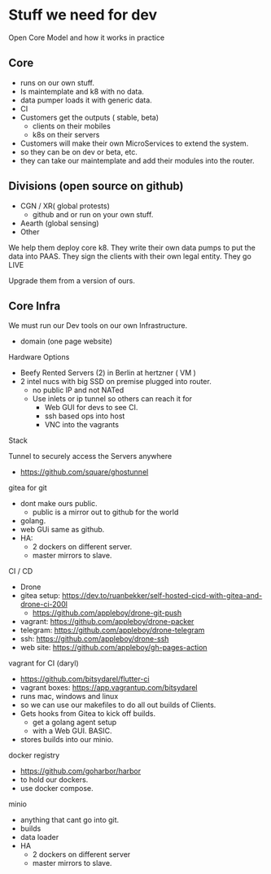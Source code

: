 # Stuff we need for dev

Open Core Model and how it works in practice

## Core
- runs on our own stuff.
- Is maintemplate and k8 with no data.
- data pumper loads it with generic data.
- CI 
- Customers get the outputs ( stable, beta)
	- clients on their mobiles
	- k8s on their servers
- Customers will make their own MicroServices to extend the system.
 - so they can be on dev or beta, etc.
 - they can take our maintemplate and add their modules into the router.


## Divisions (open source on github)

- CGN / XR( global protests)
	- github and or run on your own stuff.
- Aearth (global sensing)
- Other


We help them deploy core k8.
They write their own data pumps to put the data into PAAS.
They sign the clients with their own legal entity.
They go LIVE

Upgrade them from a version of ours.


## Core Infra

We must run our Dev tools on our own Infrastructure.

- domain (one page website)

Hardware Options
- Beefy Rented Servers (2) in Berlin at hertzner ( VM )
- 2 intel nucs with big SSD on premise plugged into router.
	- no public IP and not NATed
	- Use inlets or ip tunnel so others can reach it for
		- Web GUI for devs to see CI.
		- ssh based ops into host
		- VNC into the vagrants

Stack

Tunnel to securely access the Servers anywhere
- https://github.com/square/ghostunnel


gitea for git 
- dont make ours public.
	- public is a mirror out to github for the world
- golang.
- web GUi same as github.
- HA: 
	- 2 dockers on different server.
	- master mirrors to slave.

CI / CD
- Drone
- gitea setup: https://dev.to/ruanbekker/self-hosted-cicd-with-gitea-and-drone-ci-200l
	- https://github.com/appleboy/drone-git-push
- vagrant: https://github.com/appleboy/drone-packer
- telegram: https://github.com/appleboy/drone-telegram
- ssh: https://github.com/appleboy/drone-ssh
- web site: https://github.com/appleboy/gh-pages-action


vagrant for CI (daryl)
- https://github.com/bitsydarel/flutter-ci
- vagrant boxes: https://app.vagrantup.com/bitsydarel
- runs mac, windows and linux
- so we can use our makefiles to do all out builds of Clients.
- Gets hooks from Gitea to kick off builds.
	- get a golang agent setup
	- with a Web GUI. BASIC.
- stores builds into our minio.

docker registry
- https://github.com/goharbor/harbor
- to hold our dockers.
- use docker compose.

minio
- anything that cant go into git.
- builds
- data loader
- HA
	- 2 dockers on different server
	- master mirrors to slave.




